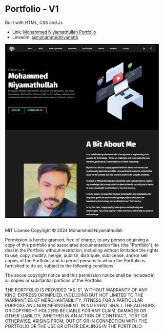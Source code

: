 # Portfolio - V1

Built with HTML, CSS and Js

- Link: [Mohammed Niyiamathullah Portfolio](https://niyamath07.github.io/portfolio/)
- LinkedIn: [@mohammedniyamath](https://www.linkedin.com/in/mohammedniyamath/)

![portfolio site screenshot](./Screenshot.png)

##  
MIT License
Copyright © 2024 Mohammed Niyamathullah

Permission is hereby granted, free of charge, to any person obtaining a copy of this portfolio and associated documentation files (the "Portfolio"), to deal in the Portfolio without restriction, including without limitation the rights to use, copy, modify, merge, publish, distribute, sublicense, and/or sell copies of the Portfolio, and to permit persons to whom the Portfolio is furnished to do so, subject to the following conditions:

The above copyright notice and this permission notice shall be included in all copies or substantial portions of the Portfolio.

THE PORTFOLIO IS PROVIDED "AS IS", WITHOUT WARRANTY OF ANY KIND, EXPRESS OR IMPLIED, INCLUDING BUT NOT LIMITED TO THE WARRANTIES OF MERCHANTABILITY, FITNESS FOR A PARTICULAR PURPOSE AND NONINFRINGEMENT. IN NO EVENT SHALL THE AUTHORS OR COPYRIGHT HOLDERS BE LIABLE FOR ANY CLAIM, DAMAGES OR OTHER LIABILITY, WHETHER IN AN ACTION OF CONTRACT, TORT OR OTHERWISE, ARISING FROM, OUT OF OR IN CONNECTION WITH THE PORTFOLIO OR THE USE OR OTHER DEALINGS IN THE PORTFOLIO.
